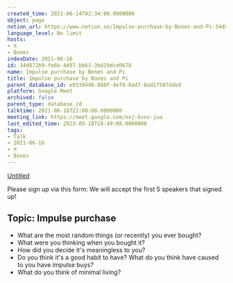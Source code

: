 ```yaml
---
created_time: 2021-06-14T02:34:00.0000000
object: page
notion_url: https://www.notion.so/Impulse-purchase-by-Bones-and-Pi-34d872b9fe6b4d97bb613b419dcd0678
language_level: No limit
hosts:
- π
- Bones
indexDate: 2021-06-16
id: 34d872b9-fe6b-4d97-bb61-3b419dcd0678
name: Impulse purchase by Bones and Pi
title: Impulse purchase by Bones and Pi
parent_database_id: e9339446-880f-4ef0-8ad7-8ad1f507dded
platform: Google Meet
archived: false
parent_type: database_id
talktime: 2021-06-16T21:00:00.0000000
meeting_link: https://meet.google.com/oxj-bvov-jua
last_edited_time: 2023-09-18T10:49:00.0000000
tags:
- Talk
- 2021-06-16
- π
- Bones
---
```


[Untitled](https://www.notion.so/cd877e06ad7149f69157f2c71bad5cca)   

Please sign up via this form:
We will accept the first  5 speakers  that signed up! 


## Topic: Impulse purchase

   - What are the most random things (or recently) you ever bought?
   - What were you thinking when you bought it?
   - How did you decide it's meaningless to you?
   - Do you think it's a good habit to have? What do you think have caused to you have impulse buys?
   - What do you think of minimal living?




